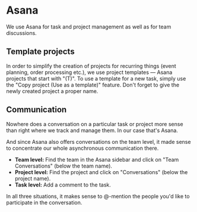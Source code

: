 # Asana

We use Asana for task and project management as well as for team discussions.


## Template projects

In order to simplify the creation of projects for recurring things (event planning, order processing etc.), we use project templates — Asana projects that start with "(T)". To use a template for a new task, simply use the "Copy project (Use as a template)" feature. Don't forget to give the newly created project a proper name.


## Communication

Nowhere does a conversation on a particular task or project more sense than right where we track and manage them. In our case that's Asana.

And since Asana also offers conversations on the team level, it made sense to concentrate our whole asynchronous communication there.

* **Team level:** Find the team in the Asana sidebar and click on "Team Conversations" (below the team name).
* **Project level:** Find the project and click on "Conversations" (below the project name). 
* **Task level:** Add a comment to the task.

In all three situations, it makes sense to @-mention the people you'd like to participate in the conversation.
